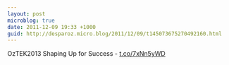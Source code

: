 ```yaml
---
layout: post
microblog: true
date: 2011-12-09 19:33 +1000
guid: http://desparoz.micro.blog/2011/12/09/t145073675270492160.html
---
```

OzTEK2013 Shaping Up for Success - [t.co/7xNn5yWD](http://t.co/7xNn5yWD)
